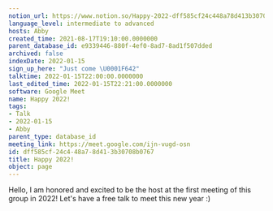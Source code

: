```yaml
---
notion_url: https://www.notion.so/Happy-2022-dff585cf24c448a78d413b30708b0767
language_level: intermediate to advanced
hosts: Abby
created_time: 2021-08-17T19:10:00.0000000
parent_database_id: e9339446-880f-4ef0-8ad7-8ad1f507dded
archived: false
indexDate: 2022-01-15
sign_up_here: "Just come \U0001F642"
talktime: 2022-01-15T22:00:00.0000000
last_edited_time: 2022-01-15T22:21:00.0000000
software: Google Meet
name: Happy 2022!
tags:
- Talk
- 2022-01-15
- Abby
parent_type: database_id
meeting_link: https://meet.google.com/ijn-vugd-osn
id: dff585cf-24c4-48a7-8d41-3b30708b0767
title: Happy 2022!
object: page
---
```


Hello, I am honored and excited to be the host at the first meeting of this group in 2022! Let's have a free talk to meet this new year :)





